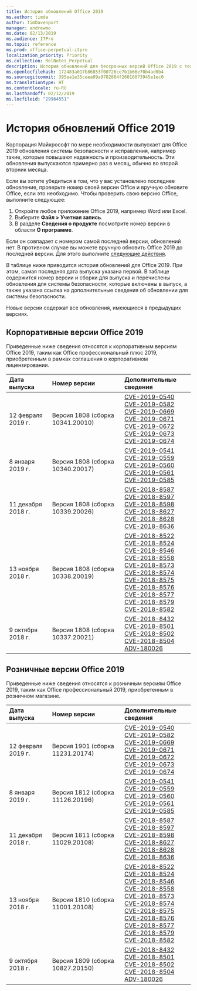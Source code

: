 ```yaml
---
title: История обновлений Office 2019
ms.author: timda
author: TimDavenport
manager: andrewmo
ms.date: 02/13/2019
ms.audience: ITPro
ms.topic: reference
ms.prod: office-perpetual-itpro
localization_priority: Priority
ms.collection: RelNotes_Perpetual
description: История обновлений для бессрочных версий Office 2019 с технологией "нажми и работай" для ИТ-специалистов
ms.openlocfilehash: 172483a017b86853f00726ce7b1b66e70b4ad0b4
ms.sourcegitcommit: 395ea1e35ceea09a9782884f26016073945e1ec0
ms.translationtype: HT
ms.contentlocale: ru-RU
ms.lasthandoff: 02/12/2019
ms.locfileid: "29964551"
---
```

# <a name="update-history-for-office-2019"></a>История обновлений Office 2019

Корпорация Майкрософт по мере необходимости выпускает для Office 2019 обновления системы безопасности и исправления, например такие, которые повышают надежность и производительность. Эти обновления выпускаются примерно раз в месяц, обычно во второй вторник месяца.

Если вы хотите убедиться в том, что у вас установлено последнее обновление, проверьте номер своей версии Office и вручную обновите Office, если это необходимо. Чтобы проверить свою версию Office, выполните следующее:

  1.    Откройте любое приложение Office 2019, например Word или Excel.
  2.    Выберите **Файл > Учетная запись**.
  3.    В разделе **Сведения о продукте** посмотрите номер версии в области **О программе**.

Если он совпадает с номером самой последней версии, обновлений нет. В противном случае вы можете вручную обновить Office 2019 до последней версии. Для этого выполните [следующие действия](https://support.office.com/article/2ab296f3-7f03-43a2-8e50-46de917611c5).


В таблице ниже приводится история обновлений для Office 2019. При этом, самая последняя дата выпуска указана первой. В таблице содержится номер версии и сборки для выпуска и перечислены обновления для системы безопасности, которые включены в выпуск, а также указана ссылка на дополнительные сведения об обновлении для системы безопасности.

Новые версии содержат все обновления, имеющиеся в предыдущих версиях.

## <a name="volume-licensed-versions-of-office-2019"></a>Корпоративные версии Office 2019
Приведенные ниже сведения относятся к корпоративным версиям Office 2019, таким как Office профессиональный плюс 2019, приобретенным в рамках соглашения о корпоративном лицензировании.

|**Дата выпуска**|**Номер версии**|**Дополнительные сведения**|
|:-----|:-----|:-----|
|12 февраля 2019 г.   |Версия 1808 (сборка 10341.20010)  |[CVE-2019-0540](https://portal.msrc.microsoft.com/ru-RU/security-guidance/advisory/CVE-2019-0540) <br/> [CVE-2019-0582](https://portal.msrc.microsoft.com/ru-RU/security-guidance/advisory/CVE-2019-0582) <br/> [CVE-2019-0669](https://portal.msrc.microsoft.com/ru-RU/security-guidance/advisory/CVE-2019-0669) <br/> [CVE-2019-0671](https://portal.msrc.microsoft.com/ru-RU/security-guidance/advisory/CVE-2019-0671) <br/> [CVE-2019-0672](https://portal.msrc.microsoft.com/ru-RU/security-guidance/advisory/CVE-2019-0672) <br/> [CVE-2019-0673](https://portal.msrc.microsoft.com/ru-RU/security-guidance/advisory/CVE-2019-0673) <br/> [CVE-2019-0674](https://portal.msrc.microsoft.com/ru-RU/security-guidance/advisory/CVE-2019-0674) <br/> |
|8 января 2019 г.   |Версия 1808 (сборка 10340.20017)  |[CVE-2019-0541](https://portal.msrc.microsoft.com/ru-RU/security-guidance/advisory/CVE-2019-0541) <br/> [CVE-2019-0559](https://portal.msrc.microsoft.com/ru-RU/security-guidance/advisory/CVE-2019-0559) <br/> [CVE-2019-0560](https://portal.msrc.microsoft.com/ru-RU/security-guidance/advisory/CVE-2019-0560) <br/> [CVE-2019-0561](https://portal.msrc.microsoft.com/ru-RU/security-guidance/advisory/CVE-2019-0561) <br/> [CVE-2019-0585](https://portal.msrc.microsoft.com/ru-RU/security-guidance/advisory/CVE-2019-0585) <br/> |
|11 декабря 2018 г.   |Версия 1808 (сборка 10339.20026)  |[CVE-2018-8587](https://portal.msrc.microsoft.com/ru-RU/security-guidance/advisory/CVE-2018-8587) <br/> [CVE-2018-8597](https://portal.msrc.microsoft.com/ru-RU/security-guidance/advisory/CVE-2018-8597) <br/> [CVE-2018-8598](https://portal.msrc.microsoft.com/ru-RU/security-guidance/advisory/CVE-2018-8598) <br/> [CVE-2018-8627](https://portal.msrc.microsoft.com/ru-RU/security-guidance/advisory/CVE-2018-8627) <br/> [CVE-2018-8628](https://portal.msrc.microsoft.com/ru-RU/security-guidance/advisory/CVE-2018-8628) <br/> [CVE-2018-8636](https://portal.msrc.microsoft.com/ru-RU/security-guidance/advisory/CVE-2018-8636) <br/>|
|13 ноября 2018 г.   |Версия 1808 (сборка 10338.20019)  |[CVE-2018-8522](https://portal.msrc.microsoft.com/ru-RU/security-guidance/advisory/CVE-2018-8522) <br/> [CVE-2018-8524](https://portal.msrc.microsoft.com/ru-RU/security-guidance/advisory/CVE-2018-8524) <br/> [CVE-2018-8546](https://portal.msrc.microsoft.com/ru-RU/security-guidance/advisory/CVE-2018-8546) <br/> [CVE-2018-8558](https://portal.msrc.microsoft.com/ru-RU/security-guidance/advisory/CVE-2018-8558) <br/> [CVE-2018-8573](https://portal.msrc.microsoft.com/ru-RU/security-guidance/advisory/CVE-2018-8573) <br/> [CVE-2018-8574](https://portal.msrc.microsoft.com/ru-RU/security-guidance/advisory/CVE-2018-8574) <br/> [CVE-2018-8575](https://portal.msrc.microsoft.com/ru-RU/security-guidance/advisory/CVE-2018-8575) <br/> [CVE-2018-8576](https://portal.msrc.microsoft.com/ru-RU/security-guidance/advisory/CVE-2018-8576) <br/> [CVE-2018-8577](https://portal.msrc.microsoft.com/ru-RU/security-guidance/advisory/CVE-2018-8577) <br/> [CVE-2018-8579](https://portal.msrc.microsoft.com/ru-RU/security-guidance/advisory/CVE-2018-8579) <br/> [CVE-2018-8582](https://portal.msrc.microsoft.com/ru-RU/security-guidance/advisory/CVE-2018-8582) <br/>|
|9 октября 2018 г.   |Версия 1808 (сборка 10337.20021)  |[CVE-2018-8432](https://portal.msrc.microsoft.com/ru-RU/security-guidance/advisory/CVE-2018-8432) <br/> [CVE-2018-8501](https://portal.msrc.microsoft.com/ru-RU/security-guidance/advisory/CVE-2018-8501) <br/> [CVE-2018-8502](https://portal.msrc.microsoft.com/ru-RU/security-guidance/advisory/CVE-2018-8502) <br/> [CVE-2018-8504](https://portal.msrc.microsoft.com/ru-RU/security-guidance/advisory/CVE-2018-8504) <br/> [ADV-180026](https://portal.msrc.microsoft.com/ru-RU/security-guidance/advisory/ADV180026) <br/>|

## <a name="retail-versions-of-office-2019"></a>Розничные версии Office 2019
Приведенные ниже сведения относятся к розничным версиям Office 2019, таким как Office профессиональный 2019, приобретенным в розничном магазине.

|**Дата выпуска**|**Номер версии**|**Дополнительные сведения**|
|:-----|:-----|:-----|
|12 февраля 2019 г.   |Версия 1901 (сборка 11231.20174)  |[CVE-2019-0540](https://portal.msrc.microsoft.com/ru-RU/security-guidance/advisory/CVE-2019-0540) <br/> [CVE-2019-0582](https://portal.msrc.microsoft.com/ru-RU/security-guidance/advisory/CVE-2019-0582) <br/> [CVE-2019-0669](https://portal.msrc.microsoft.com/ru-RU/security-guidance/advisory/CVE-2019-0669) <br/> [CVE-2019-0671](https://portal.msrc.microsoft.com/ru-RU/security-guidance/advisory/CVE-2019-0671) <br/> [CVE-2019-0672](https://portal.msrc.microsoft.com/ru-RU/security-guidance/advisory/CVE-2019-0672) <br/> [CVE-2019-0673](https://portal.msrc.microsoft.com/ru-RU/security-guidance/advisory/CVE-2019-0673) <br/> [CVE-2019-0674](https://portal.msrc.microsoft.com/ru-RU/security-guidance/advisory/CVE-2019-0674) <br/> |
|8 января 2019 г.   |Версия 1812 (сборка 11126.20196)  |[CVE-2019-0541](https://portal.msrc.microsoft.com/ru-RU/security-guidance/advisory/CVE-2019-0541) <br/> [CVE-2019-0559](https://portal.msrc.microsoft.com/ru-RU/security-guidance/advisory/CVE-2019-0559) <br/> [CVE-2019-0560](https://portal.msrc.microsoft.com/ru-RU/security-guidance/advisory/CVE-2019-0560) <br/> [CVE-2019-0561](https://portal.msrc.microsoft.com/ru-RU/security-guidance/advisory/CVE-2019-0561) <br/> [CVE-2019-0585](https://portal.msrc.microsoft.com/ru-RU/security-guidance/advisory/CVE-2019-0585) <br/> |
|11 декабря 2018 г.   |Версия 1811 (сборка 11029.20108)  |[CVE-2018-8587](https://portal.msrc.microsoft.com/ru-RU/security-guidance/advisory/CVE-2018-8587) <br/> [CVE-2018-8597](https://portal.msrc.microsoft.com/ru-RU/security-guidance/advisory/CVE-2018-8597) <br/> [CVE-2018-8598](https://portal.msrc.microsoft.com/ru-RU/security-guidance/advisory/CVE-2018-8598) <br/> [CVE-2018-8627](https://portal.msrc.microsoft.com/ru-RU/security-guidance/advisory/CVE-2018-8627) <br/> [CVE-2018-8628](https://portal.msrc.microsoft.com/ru-RU/security-guidance/advisory/CVE-2018-8628) <br/> [CVE-2018-8636](https://portal.msrc.microsoft.com/ru-RU/security-guidance/advisory/CVE-2018-8636) <br/>|
|13 ноября 2018 г.   |Версия 1810 (сборка 11001.20108)  |[CVE-2018-8522](https://portal.msrc.microsoft.com/ru-RU/security-guidance/advisory/CVE-2018-8522) <br/> [CVE-2018-8524](https://portal.msrc.microsoft.com/ru-RU/security-guidance/advisory/CVE-2018-8524) <br/> [CVE-2018-8546](https://portal.msrc.microsoft.com/ru-RU/security-guidance/advisory/CVE-2018-8546) <br/> [CVE-2018-8558](https://portal.msrc.microsoft.com/ru-RU/security-guidance/advisory/CVE-2018-8558) <br/> [CVE-2018-8573](https://portal.msrc.microsoft.com/ru-RU/security-guidance/advisory/CVE-2018-8573) <br/> [CVE-2018-8574](https://portal.msrc.microsoft.com/ru-RU/security-guidance/advisory/CVE-2018-8574) <br/> [CVE-2018-8575](https://portal.msrc.microsoft.com/ru-RU/security-guidance/advisory/CVE-2018-8575) <br/> [CVE-2018-8576](https://portal.msrc.microsoft.com/ru-RU/security-guidance/advisory/CVE-2018-8576) <br/> [CVE-2018-8577](https://portal.msrc.microsoft.com/ru-RU/security-guidance/advisory/CVE-2018-8577) <br/> [CVE-2018-8579](https://portal.msrc.microsoft.com/ru-RU/security-guidance/advisory/CVE-2018-8579) <br/> [CVE-2018-8582](https://portal.msrc.microsoft.com/ru-RU/security-guidance/advisory/CVE-2018-8582) <br/>|
|9 октября 2018 г.   |Версия 1809 (сборка 10827.20150)  |[CVE-2018-8432](https://portal.msrc.microsoft.com/ru-RU/security-guidance/advisory/CVE-2018-8432) <br/> [CVE-2018-8501](https://portal.msrc.microsoft.com/ru-RU/security-guidance/advisory/CVE-2018-8501) <br/> [CVE-2018-8502](https://portal.msrc.microsoft.com/ru-RU/security-guidance/advisory/CVE-2018-8502) <br/> [CVE-2018-8504](https://portal.msrc.microsoft.com/ru-RU/security-guidance/advisory/CVE-2018-8504) <br/> [ADV-180026](https://portal.msrc.microsoft.com/ru-RU/security-guidance/advisory/ADV180026) <br/>|

